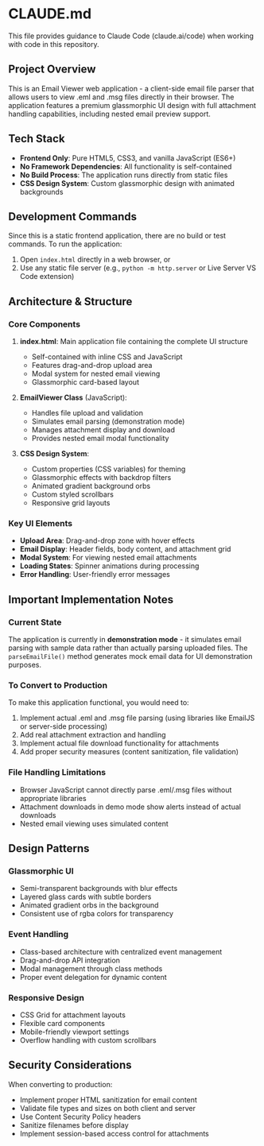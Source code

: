 # CLAUDE.md

This file provides guidance to Claude Code (claude.ai/code) when working with code in this repository.

## Project Overview

This is an Email Viewer web application - a client-side email file parser that allows users to view .eml and .msg files directly in their browser. The application features a premium glassmorphic UI design with full attachment handling capabilities, including nested email preview support.

## Tech Stack

- **Frontend Only**: Pure HTML5, CSS3, and vanilla JavaScript (ES6+)
- **No Framework Dependencies**: All functionality is self-contained
- **No Build Process**: The application runs directly from static files
- **CSS Design System**: Custom glassmorphic design with animated backgrounds

## Development Commands

Since this is a static frontend application, there are no build or test commands. To run the application:

1. Open `index.html` directly in a web browser, or
2. Use any static file server (e.g., `python -m http.server` or Live Server VS Code extension)

## Architecture & Structure

### Core Components

1. **index.html**: Main application file containing the complete UI structure
   - Self-contained with inline CSS and JavaScript
   - Features drag-and-drop upload area
   - Modal system for nested email viewing
   - Glassmorphic card-based layout

2. **EmailViewer Class** (JavaScript):
   - Handles file upload and validation
   - Simulates email parsing (demonstration mode)
   - Manages attachment display and download
   - Provides nested email modal functionality

3. **CSS Design System**:
   - Custom properties (CSS variables) for theming
   - Glassmorphic effects with backdrop filters
   - Animated gradient background orbs
   - Custom styled scrollbars
   - Responsive grid layouts

### Key UI Elements

- **Upload Area**: Drag-and-drop zone with hover effects
- **Email Display**: Header fields, body content, and attachment grid
- **Modal System**: For viewing nested email attachments
- **Loading States**: Spinner animations during processing
- **Error Handling**: User-friendly error messages

## Important Implementation Notes

### Current State
The application is currently in **demonstration mode** - it simulates email parsing with sample data rather than actually parsing uploaded files. The `parseEmailFile()` method generates mock email data for UI demonstration purposes.

### To Convert to Production
To make this application functional, you would need to:
1. Implement actual .eml and .msg file parsing (using libraries like EmailJS or server-side processing)
2. Add real attachment extraction and handling
3. Implement actual file download functionality for attachments
4. Add proper security measures (content sanitization, file validation)

### File Handling Limitations
- Browser JavaScript cannot directly parse .eml/.msg files without appropriate libraries
- Attachment downloads in demo mode show alerts instead of actual downloads
- Nested email viewing uses simulated content

## Design Patterns

### Glassmorphic UI
- Semi-transparent backgrounds with blur effects
- Layered glass cards with subtle borders
- Animated gradient orbs in the background
- Consistent use of rgba colors for transparency

### Event Handling
- Class-based architecture with centralized event management
- Drag-and-drop API integration
- Modal management through class methods
- Proper event delegation for dynamic content

### Responsive Design
- CSS Grid for attachment layouts
- Flexible card components
- Mobile-friendly viewport settings
- Overflow handling with custom scrollbars

## Security Considerations

When converting to production:
- Implement proper HTML sanitization for email content
- Validate file types and sizes on both client and server
- Use Content Security Policy headers
- Sanitize filenames before display
- Implement session-based access control for attachments